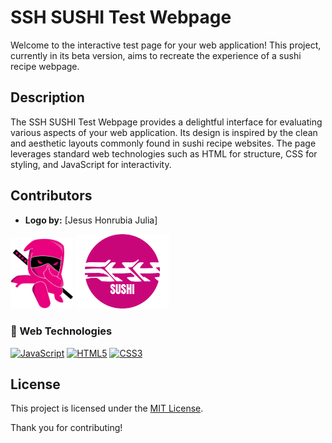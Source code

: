 <!-- README.md -->

# SSH SUSHI Test Webpage

Welcome to the interactive test page for your web application! This project, currently in its beta version, aims to recreate the experience of a sushi recipe webpage.

## Description

The SSH SUSHI Test Webpage provides a delightful interface for evaluating various aspects of your web application. Its design is inspired by the clean and aesthetic layouts commonly found in sushi recipe websites. The page leverages standard web technologies such as HTML for structure, CSS for styling, and JavaScript for interactivity.



## Contributors

- **Logo by:** [Jesus Honrubia Julia]



<img src="https://github.com/AlberrDev/AlberrDev.github.io/raw/main/MascotaPNG.png" alt="MascotaPNG" width="100"/> <img src="https://github.com/AlberrDev/AlberrDev.github.io/raw/main/LogoBlanco.png" alt="LogoBlanco" width="150"/>





### 🚀 Web Technologies

[![JavaScript](https://img.shields.io/badge/JavaScript-F7DF1E?style=for-the-badge&logo=javascript&logoColor=F7DF1E&labelColor=101010)](https://developer.mozilla.org/en-US/docs/Web/JavaScript)
[![HTML5](https://img.shields.io/badge/HTML5-E34F26?style=for-the-badge&logo=html5&logoColor=E34F26&labelColor=101010)](https://html.spec.whatwg.org/)
[![CSS3](https://img.shields.io/badge/CSS3-1572B6?style=for-the-badge&logo=css3&logoColor=1572B6&labelColor=101010)](https://www.w3.org/Style/CSS/Overview.en.html)


## License

This project is licensed under the [MIT License](LICENSE).

Thank you for contributing!
